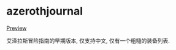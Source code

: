 # azerothjournal

[Preview](https://purhya.github.io/azerothjournal/)

艾泽拉斯冒险指南的早期版本, 仅支持中文, 仅有一个粗糙的装备列表.
